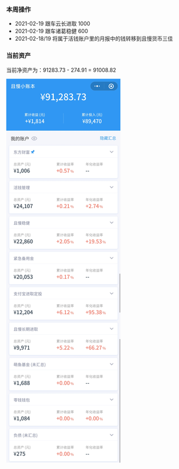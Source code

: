 ### 本周操作

- 2021-02-19 跟车云长进取 1000
- 2021-02-19 跟车诸葛稳健 600
- 2021-02-18/19 将属于活钱账户里的月报中的钱转移到且慢货币三佳

### 当前资产

当前净资产为：91283.73 - 274.91 = 91008.82

![image](images/2021-02-20.jpeg)